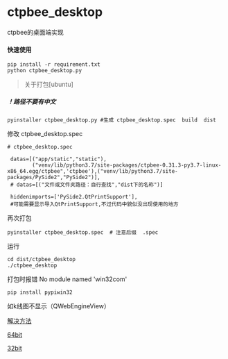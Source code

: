# ctpbee_desktop
ctpbee的桌面端实现

#### 快速使用
```
pip install -r requirement.txt
python ctpbee_desktop.py
```

> 关于打包[ubuntu]
##### ！路径不要有中文
```
pyinstaller ctpbee_desktop.py #生成 ctpbee_desktop.spec  build  dist

```
修改 ctpbee_desktop.spec
```
# ctpbee_desktop.spec

 datas=[("app/static","static"),
        ("venv/lib/python3.7/site-packages/ctpbee-0.31.3-py3.7-linux-x86_64.egg/ctpbee",'ctpbee'),("venv/lib/python3.7/site-packages/PySide2","PySide2")],
 # datas=[("文件或文件夹路径：自行查找","dist下的名称")]
 
 hiddenimports=['PySide2.QtPrintSupport'],
 #可能需要显示导入QtPrintSupport,不过代码中貌似没出现使用的地方
```
再次打包
```
pyinstaller ctpbee_desktop.spec  # 注意后缀  .spec
```
运行
```
cd dist/ctpbee_desktop 
./ctpbee_desktop
```
打包时报错 No module named 'win32com'
```
pip install pypiwin32
```
如k线图不显示（QWebEngineView）

[解决方法](https://blog.csdn.net/weixin_42591308/article/details/100728021)

[64bit](http://download.microsoft.com/download/9/E/1/9E1FA77A-9E95-4F3D-8BE1-4D2D0C947BA2/enu_INREL/vcredistd14x64/vc_redist.x64.exe)

[32bit](http://download.microsoft.com/download/9/E/1/9E1FA77A-9E95-4F3D-8BE1-4D2D0C947BA2/enu_INREL/vcredistd14x86/vc_redist.x86.exe)